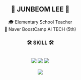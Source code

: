 <div align="center">
  
## 👋 JUNBEOM LEE 👋 




  
   🎓 Elementary School Teacher
   <br>
   🔎 Naver BoostCamp AI TECH (5th)
  <br>
 
</div>


<div align="center">

  ### 🛠 SKILL 🛠
 
<br>
<img align src="https://img.shields.io/badge/Python-3776AB?style=flat-square&logo=Python&logoColor=white"/> <img src="https://img.shields.io/badge/Pytorch-1235AB?style=flat-square&logo=Pytorch&logoColor=gradle"/> <img src="https://img.shields.io/badge/Pandas-3776BC?style=flat-square&logo=Pandas&logoColor=black"/>
<br>
<br>
<img align="center" src="http://mazassumnida.wtf/api/v2/generate_badge?boj=bom1215"/>
<br>
<br>
